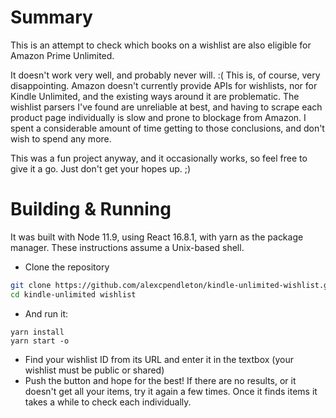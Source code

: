 # Summary

This is an attempt to check which books on a wishlist are also eligible for Amazon Prime Unlimited.

It doesn't work very well, and probably never will. :( This is, of course, very disappointing. Amazon doesn't currently provide APIs for wishlists, nor for Kindle Unlimited, and the existing ways around it are problematic. The wishlist parsers I've found are unreliable at best, and having to scrape each product page individually is slow and prone to blockage from Amazon. I spent a considerable amount of time getting to those conclusions, and don't wish to spend any more.

This was a fun project anyway, and it occasionally works, so feel free to give it a go. Just don't get your hopes up. ;)

# Building & Running

It was built with Node 11.9, using React 16.8.1, with yarn as the package manager. These instructions assume a Unix-based shell.

- Clone the repository

```bash
git clone https://github.com/alexcpendleton/kindle-unlimited-wishlist.git
cd kindle-unlimited wishlist
```

- And run it:

```
yarn install
yarn start -o
```

- Find your wishlist ID from its URL and enter it in the textbox (your wishlist must be public or shared)
- Push the button and hope for the best! If there are no results, or it doesn't get all your items, try it again a few times. Once it finds items it takes a while to check each individually.
